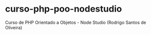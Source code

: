 # curso-php-poo-nodestudio
Curso de PHP Orientado a Objetos - Node Studio (Rodrigo Santos de Oliveira)
